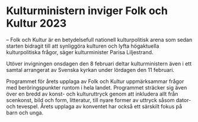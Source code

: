 # Kulturministern inviger Folk och Kultur 2023

– Folk och Kultur är en betydelsefull nationell kulturpolitisk arena som sedan starten bidragit till att synliggöra kulturen och lyfta högaktuella kulturpolitiska frågor, säger kulturminister Parisa Liljestrand.

Utöver invigningen onsdagen den 8 februari deltar kulturministern även i ett samtal arrangerat av Svenska kyrkan under lördagen den 11 februari.

Programmet för årets upplaga av Folk och Kultur uppmärksammar frågor med beröringspunkter runtom i hela landet. Programmet sträcker sig även över en bredd av konst- och kulturuttryck genom att inkludera allt från scenkonst, bild och form, litteratur, till nyare former av uttryck såsom dator- och tevespel. Årets upplaga av konventet har också ett särskilt fokus på barn och unga.
